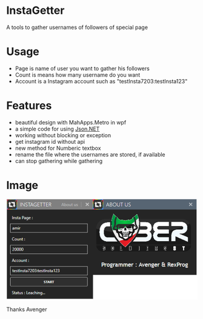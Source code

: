 # InstaGetter
A tools to gather usernames of followers of special page

# Usage
- Page is name of user you want to gather his followers
- Count is means how many username do you want
- Account is a Instagram account such as "testInsta7203:testInsta123"

# Features
- beautiful design with MahApps.Metro in wpf
- a simple code for using [Json.NET](http://www.newtonsoft.com/json)
- working without blocking or exception
- get instagram id without api
- new method for Numberic textbox
- rename the file where the usernames are stored, if available
- can stop gathering while gathering


# Image
![edit-code](Image/InstaGetter.png)

Thanks Avenger
